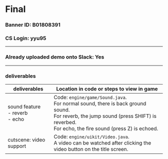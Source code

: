 # Final
### Banner ID: B01808391

### CS Login: yyu95

------

### Already uploaded demo onto Slack: Yes

------

### deliverables

| deliverables                            | Location in code or steps to view in game                    |
| --------------------------------------- | ------------------------------------------------------------ |
| sound feature<br />- reverb<br />- echo | Code: `engine/game/Sound.java`.<br />For normal sound, there is back ground sound.<br />For reverb, the jump sound (press SHIFT) is reverbed.<br />For echo, the fire sound (press Z) is echoed. |
| cutscene: video support                 | Code: `engine/uikit/Video.java`.<br />A video can be watched after clicking the video button on the title screen. |

